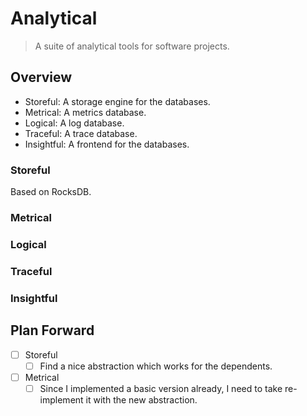 # Analytical

> A suite of analytical tools for software projects.

## Overview

- Storeful: A storage engine for the databases.
- Metrical: A metrics database.
- Logical: A log database.
- Traceful: A trace database.
- Insightful: A frontend for the databases.

### Storeful

Based on RocksDB.

### Metrical

### Logical

### Traceful

### Insightful

## Plan Forward

- [ ] Storeful
  - [ ] Find a nice abstraction which works for the dependents.
- [ ] Metrical
  - [ ] Since I implemented a basic version already, I need to take re-implement it with the new abstraction.
